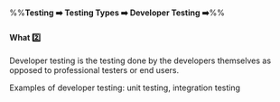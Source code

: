 <link rel="stylesheet" href="{{baseUrl}}/css/textbook.css">

<div class="website-content">

%%**Testing :arrow_right: Testing Types :arrow_right: Developer Testing :arrow_right:**%%

#### What :two:

<div id="main">

Developer testing is the testing done by the developers themselves as opposed to professional testers or end users.

Examples of developer testing: unit testing, integration testing

</div>
</div>
